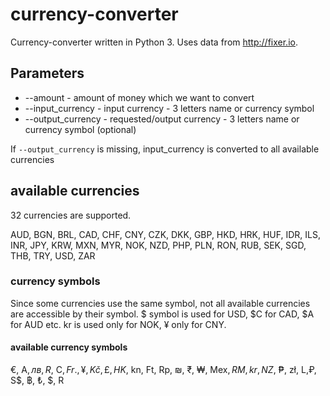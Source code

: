 # currency-converter
Currency-converter written in Python 3. Uses data from http://fixer.io.

## Parameters
- --amount - amount of money which we want to convert <float>
- --input_currency - input currency - 3 letters name or currency symbol
- --output_currency - requested/output currency - 3 letters name or currency symbol (optional)

If `--output_currency` is missing, input_currency is converted to all available currencies

## available currencies
32 currencies are supported.

AUD, BGN, BRL, CAD, CHF, CNY, CZK, DKK, GBP, HKD, HRK, HUF, IDR, ILS, INR, JPY, KRW, MXN, MYR, NOK, NZD, PHP, PLN, RON, RUB, SEK, SGD, THB, TRY, USD, ZAR

### currency symbols
Since some currencies use the same symbol, not all available currencies are accessible by their symbol.
$ symbol is used for USD, $C for CAD, $A for AUD etc. kr is used only for NOK, ¥ only for CNY.

#### available currency symbols
€, A$, лв, R$, C$, Fr., ¥, Kč, £, HK$, kn, Ft, Rp, ₪, ₹, ₩, Mex$, RM, kr, NZ$, ₱, zł, L,₽, S$, ฿, ₺, $, R